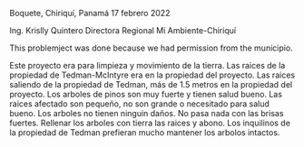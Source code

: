 Boquete, Chiriquí, Panamá
17 febrero 2022

Ing. Krislly Quintero
Directora Regional
Mi Ambiente-Chiriquí

This problemject was done because we had permission from the municipio.

Este proyecto era para limpieza y movimiento de la tierra.  Las raices de la propiedad de Tedman-McIntyre era en la propiedad del proyecto.  Las raices saliendo de la propiedad de Tedman, más de 1.5 metros en la propiedad del proyecto.  Los arboles de pinos son muy fuerte y tienen salud bueno.  Las raices afectado son pequeño, no son grande o necesitado para salud bueno.  Los arboles no tienen ninguin daños.  No pasa nada con las brisas fuertes.  Rellenar los arboles con tierra las raices y abono.  Los inquilinos de la propiedad de Tedman prefieran mucho mantener los arbolos intactos.

